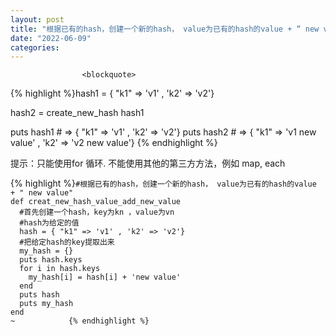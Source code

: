 ```yaml
---
layout: post
title: "根据已有的hash，创建一个新的hash， value为已有的hash的value + “ new value“"
date: "2022-06-09"
categories: 
---
```


                    <blockquote> 
 {% highlight %}hash1 = { "k1" =&gt; 'v1' , 'k2' =&gt; 'v2'}

hash2 = create_new_hash hash1

puts hash1  # =&gt; { "k1" =&gt; 'v1' , 'k2' =&gt; 'v2'}
puts hash2  # =&gt; { "k1" =&gt; 'v1 new value' , 'k2' =&gt; 'v2 new value'}
{% endhighlight %} 
 <p>提示：只能使用for 循环. 不能使用其他的第三方方法，例如 map, each</p> 
 {% highlight %}<code class="language-ruby">#根据已有的hash，创建一个新的hash， value为已有的hash的value + " new value"
def creat_new_hash_value_add_new_value
  #首先创建一个hash，key为kn ，value为vn
  #hash为给定的值
  hash = { "k1" =&gt; 'v1' , 'k2' =&gt; 'v2'}
  #把给定hash的key提取出来
  my_hash = {}
  puts hash.keys
  for i in hash.keys
    my_hash[i] = hash[i] + 'new value'
  end
  puts hash
  puts my_hash
end
~            {% endhighlight %} 
 <p style="text-align:center;"><img alt="" src="https://img-blog.csdnimg.cn/a6e52f51055a4c05a8eb41f6c7d2dfce.png?x-oss-process=image/watermark,type_d3F5LXplbmhlaQ,shadow_50,text_Q1NETiBA6K645aKo44Gu5bCP6J206J22,size_20,color_FFFFFF,t_70,g_se,x_16"></p> 
 <p> </p> 
</blockquote>
                
